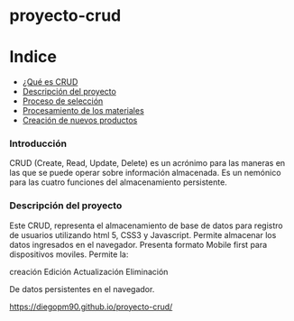 # proyecto-crud

# **Indice** 

- [¿Qué es CRUD](#introducción)
- [Descripción del proyecto](#descripción-del-proyecto)
- [Proceso de selección](#proceso-de-selección)
- [Procesamiento de los materiales](#procesamiento-de-los-materiales)
- [Creación de nuevos productos](#creación-de-nuevos-productos)



### Introducción

CRUD (Create, Read, Update, Delete) es un acrónimo para las maneras en las que se puede operar sobre información almacenada. Es un nemónico para las cuatro funciones del almacenamiento persistente. 

### Descripción del proyecto 

<p align="justify">

  Este CRUD, representa el almacenamiento de base de datos para registro de usuarios utilizando html 5, CSS3 y Javascript. Permite almacenar los datos 
  ingresados en el navegador.  Presenta formato Mobile first para dispositivos moviles. Permite la: 
  
  creación
  Edición
  Actualización 
  Eliminación 

  De datos persistentes en el navegador. 

  







https://diegopm90.github.io/proyecto-crud/
